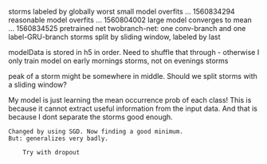 
storms labeled by globally worst
        small model 
                overfits ... 1560834294
        reasonable model 
                overfits ... 1560804002 
        large model
                converges to mean ... 1560834525
        pretrained net
        twobranch-net: one conv-branch and one label-GRU-branch
storms split by sliding window, labeled by last



modelData is stored in h5 in order. 
Need to shuffle that through  - otherwise I only train model on early mornings storms, not on evenings storms


peak of a storm might be somewhere in middle. 
Should we split storms with a sliding window?


My model is just learning the mean occurrence prob of each class!
This is because it cannot extract useful information from the input data.
And that is because I dont separate the storms good enough.

    Changed by using SGD. Now finding a good minimum. 
    But: generalizes very badly. 

        Try with dropout